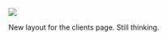 ![](https://db-feed.s3.amazonaws.com/legacy/Screen_Shot_2017-02-16_at_10_06_28_AM-1487257642188.png)

New layout for the clients page. Still thinking.
